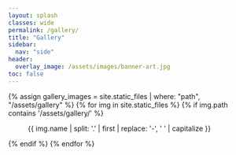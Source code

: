 ```yaml
---
layout: splash
classes: wide
permalink: /gallery/
title: "Gallery"
sidebar:
  nav: "side"
header:
  overlay_image: /assets/images/banner-art.jpg
toc: false
---
```


<section class="page__content">

  <div class="image-gallery">
    {% assign gallery_images = site.static_files | where: "path", "/assets/gallery" %}
    {% for img in site.static_files %}
      {% if img.path contains '/assets/gallery/' %}
        <figure>
          <a href="{{ img.path | relative_url }}">
            <img src="{{ img.path | relative_url }}" alt="">
          </a>
          <figcaption>{{ img.name | split: '.' | first | replace: '-', ' ' | capitalize }}</figcaption>
        </figure>
      {% endif %}
    {% endfor %}
  </div>
</section>